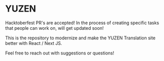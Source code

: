 # YUZEN

Hacktoberfest PR's are accepted! 
In the process of creating specific tasks that people can work on, will get updated soon!

This is the repository to modernize and make the YUZEN Translation site better with React / Next JS. 

Feel free to reach out with suggestions or questions!
